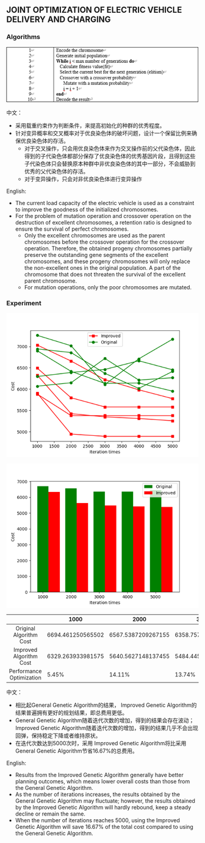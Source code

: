 ## JOINT OPTIMIZATION OF ELECTRIC VEHICLE DELIVERY AND CHARGING

### Algorithms

![image-20220324114848425](README/image-20220324114848425.png)

中文：

- 采用载重约束作为判断条件，来提高初始化的种群的优秀程度。
- 针对变异概率和交叉概率对于优良染色体的破坏问题，设计一个保留比例来确保优良染色体的存活。
  - 对于交叉操作，只会用优良染色体来作为交叉操作前的父代染色体，因此得到的子代染色体都部分保存了优良染色体的优秀基因片段，且得到这些子代染色体只会替换原本种群中非优良染色体的其中一部分，不会威胁到优秀的父代染色体的存活。
  - 对于变异操作，只会对非优良染色体进行变异操作

English:

- The current load capacity of the electric vehicle is used as a constraint to improve the goodness of the initialized chromosomes.
- For the problem of mutation operation and crossover operation on the destruction of excellent chromosomes, a retention ratio is designed to ensure the survival of perfect chromosomes.
  - Only the excellent chromosomes are used as the parent chromosomes before the crossover operation for the crossover operation. Therefore, the obtained progeny chromosomes partially preserve the outstanding gene segments of the excellent chromosomes, and these progeny chromosomes will only replace the non-excellent ones in the original population. A part of the chromosome that does not threaten the survival of the excellent parent chromosome.
  - For mutation operations, only the poor chromosomes are mutated.

### Experiment

![image-20220417203213577](https://raw.githubusercontent.com/xiaominglalala/pic/main/img/image-20220417203213577.png)

![image-20220417205602109](https://raw.githubusercontent.com/xiaominglalala/pic/main/img/image-20220417205602109.png)

|                          | 1000              | 2000               | 3000              | 4000              | 5000               |
| :----------------------: | ----------------- | ------------------ | ----------------- | ----------------- | ------------------ |
| Original Algorithm Cost  | 6694.461250565502 | 6567.5387209267155 | 6358.757142043408 | 6349.83320131002  | 6452.5479141953965 |
| Improved Algorithm Cost  | 6329.263933981575 | 5640.5627148137455 | 5484.445505038274 | 5428.881286328544 | 5376.666831521301  |
| Performance Optimization | 5.45%             | 14.11%             | 13.74%            | 14.50%            | 16.67%             |

中文：

- 相比起General Genetic Algorithm的结果， Improved Genetic Algorithm的结果普遍拥有更好的规划结果，即总费用更低。
- General Genetic Algorithm随着迭代次数的增加，得到的结果会存在波动； Improved Genetic Algorithm随着迭代次数的增加，得到的结果几乎不会出现回弹，保持稳定下降或者维持原状。
- 在迭代次数达到5000次时，采用 Improved Genetic Algorithm将比采用General Genetic Algorithm节省16.67%的总费用。

English:

- Results from the Improved Genetic Algorithm generally have better planning outcomes, which means lower overall costs than those from the General Genetic Algorithm.
- As the number of iterations increases, the results obtained by the General Genetic Algorithm may fluctuate; however, the results obtained by the Improved Genetic Algorithm will hardly rebound, keep a steady decline or remain the same.
- When the number of iterations reaches 5000, using the Improved Genetic Algorithm will save 16.67% of the total cost compared to using the General Genetic Algorithm.